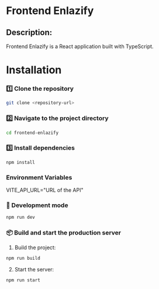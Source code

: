# Frontend Enlazify

## Description:

Frontend Enlazify is a React application built with TypeScript.

# Installation

### 1️⃣ Clone the repository

```sh
git clone <repository-url>
```
### 2️⃣ Navigate to the project directory

```sh
cd frontend-enlazify
```

### 3️⃣ Install dependencies


```sh
npm install
```

### Environment Variables

VITE_API_URL="URL of the API"

### 🚀 Development mode

```sh
npm run dev
```

### 📦 Build and start the production server

1. Build the project:

```sh
npm run build
```
2. Start the server:
```sh
npm run start
```

